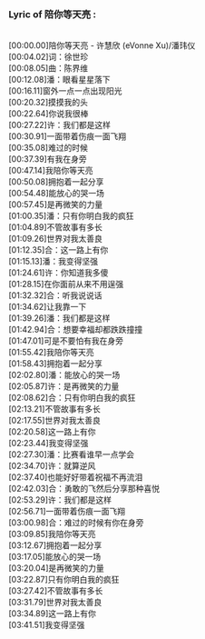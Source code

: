 <h3>Lyric of 陪你等天亮 :</h3><p><br>[00:00.00]陪你等天亮 - 许慧欣 (eVonne Xu)/潘玮仪
<br>[00:04.02]词：徐世珍
<br>[00:08.05]曲：陈界维
<br>[00:12.08]潘：眼看星星落下
<br>[00:16.11]窗外一点一点出现阳光
<br>[00:20.32]摸摸我的头
<br>[00:22.64]你说我很棒
<br>[00:27.22]许：我们都是这样
<br>[00:30.91]一面带着伤痕一面飞翔
<br>[00:35.08]难过的时候
<br>[00:37.39]有我在身旁
<br>[00:47.14]我陪你等天亮
<br>[00:50.08]拥抱着一起分享
<br>[00:54.48]能放心的哭一场
<br>[00:57.45]是再微笑的力量
<br>[01:00.35]潘：只有你明白我的疯狂
<br>[01:04.89]不管故事有多长
<br>[01:09.26]世界对我太善良
<br>[01:12.35]合：这一路上有你
<br>[01:15.13]潘：我变得坚强
<br>[01:24.61]许：你知道我多傻
<br>[01:28.15]在你面前从来不用逞强
<br>[01:32.32]合：听我说说话
<br>[01:34.62]让我靠一下
<br>[01:39.26]潘：我们都是这样
<br>[01:42.94]合：想要幸福却都跌跌撞撞
<br>[01:47.01]可是不要怕有我在身旁
<br>[01:55.42]我陪你等天亮
<br>[01:58.43]拥抱着一起分享
<br>[02:02.80]潘：能放心的哭一场
<br>[02:05.87]许：是再微笑的力量
<br>[02:08.62]合：只有你明白我的疯狂
<br>[02:13.21]不管故事有多长
<br>[02:17.55]世界对我太善良
<br>[02:20.58]这一路上有你
<br>[02:23.44]我变得坚强
<br>[02:27.30]潘：比赛看谁早一点学会
<br>[02:34.70]许：就算逆风
<br>[02:37.40]也能好好带着祝福不再流泪
<br>[02:42.03]合：勇敢的飞然后分享那种喜悦
<br>[02:53.29]许：我们都是这样
<br>[02:56.71]一面带着伤痕一面飞翔
<br>[03:00.98]合：难过的时候有你在身旁
<br>[03:09.85]我陪你等天亮
<br>[03:12.67]拥抱着一起分享
<br>[03:17.05]能放心的哭一场
<br>[03:20.04]是再微笑的力量
<br>[03:22.87]只有你明白我的疯狂
<br>[03:27.42]不管故事有多长
<br>[03:31.79]世界对我太善良
<br>[03:34.89]这一路上有你
<br>[03:41.51]我变得坚强
</p>